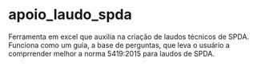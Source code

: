 # apoio_laudo_spda
Ferramenta em excel que auxilia na criação de laudos técnicos de SPDA.
Funciona como um guia, a base de perguntas, que leva o usuário a comprrender melhor a norma 5419:2015 para laudos de SPDA.
